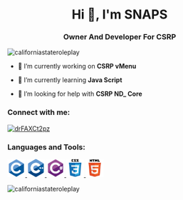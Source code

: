 <h1 align="center">Hi 👋, I'm SNAPS</h1>
<h3 align="center">Owner And Developer For CSRP</h3>

<p align="left"> <img src="https://komarev.com/ghpvc/?username=californiastateroleplay&label=Profile%20views&color=0e75b6&style=flat" alt="californiastateroleplay" /> </p>

- 🔭 I’m currently working on **CSRP vMenu**

- 🌱 I’m currently learning **Java Script**

- 🤝 I’m looking for help with **CSRP ND_ Core**

<h3 align="left">Connect with me:</h3>
<p align="left">
<a href="https://discord.gg/drFAXCt2pz" target="blank"><img align="center" src="https://raw.githubusercontent.com/rahuldkjain/github-profile-readme-generator/master/src/images/icons/Social/discord.svg" alt="drFAXCt2pz" height="30" width="40" /></a>
</p>

<h3 align="left">Languages and Tools:</h3>
<p align="left"> <a href="https://www.cprogramming.com/" target="_blank" rel="noreferrer"> <img src="https://raw.githubusercontent.com/devicons/devicon/master/icons/c/c-original.svg" alt="c" width="40" height="40"/> </a> <a href="https://www.w3schools.com/cpp/" target="_blank" rel="noreferrer"> <img src="https://raw.githubusercontent.com/devicons/devicon/master/icons/cplusplus/cplusplus-original.svg" alt="cplusplus" width="40" height="40"/> </a> <a href="https://www.w3schools.com/cs/" target="_blank" rel="noreferrer"> <img src="https://raw.githubusercontent.com/devicons/devicon/master/icons/csharp/csharp-original.svg" alt="csharp" width="40" height="40"/> </a> <a href="https://www.w3schools.com/css/" target="_blank" rel="noreferrer"> <img src="https://raw.githubusercontent.com/devicons/devicon/master/icons/css3/css3-original-wordmark.svg" alt="css3" width="40" height="40"/> </a> <a href="https://www.w3.org/html/" target="_blank" rel="noreferrer"> <img src="https://raw.githubusercontent.com/devicons/devicon/master/icons/html5/html5-original-wordmark.svg" alt="html5" width="40" height="40"/> </a> </p>

<p><img align="center" src="https://github-readme-stats.vercel.app/api/top-langs?username=californiastateroleplay&show_icons=true&locale=en&layout=compact" alt="californiastateroleplay" /></p>
